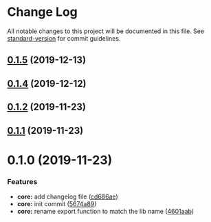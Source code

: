 # Change Log

All notable changes to this project will be documented in this file. See [standard-version](https://github.com/conventional-changelog/standard-version) for commit guidelines.

<a name="0.1.5"></a>

## [0.1.5](https://github.com/jaydubu/json-deflate/compare/v0.1.4...v0.1.5) (2019-12-13)

<a name="0.1.4"></a>

## [0.1.4](https://github.com/jaydubu/json-deflate/compare/v0.1.3...v0.1.4) (2019-12-12)

<a name="0.1.2"></a>

## [0.1.2](https://github.com/jaydubu/json-deflate/compare/v0.1.1...v0.1.2) (2019-11-23)

<a name="0.1.1"></a>

## [0.1.1](https://github.com/jaydubu/json-deflate/compare/v0.1.0...v0.1.1) (2019-11-23)

<a name="0.1.0"></a>

# 0.1.0 (2019-11-23)

### Features

- **core:** add changelog file ([cd686ae](https://github.com/jaydubu/json-deflate/commit/cd686ae))
- **core:** init commit ([5674a89](https://github.com/jaydubu/json-deflate/commit/5674a89))
- **core:** rename export function to match the lib name ([4601aab](https://github.com/jaydubu/json-deflate/commit/4601aab))
